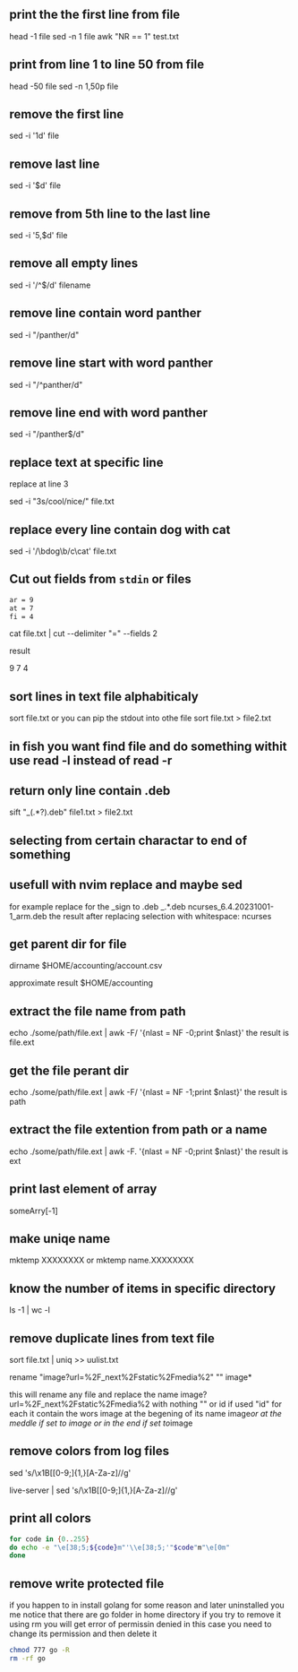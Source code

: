 ## print the the first line from file

head -1 file
sed -n 1 file
awk "NR == 1" test.txt

## print from line 1 to line 50 from file

head -50 file
sed -n 1,50p file

## remove the first line

sed -i '1d' file

## remove last line

sed -i '$d' file

## remove from 5th line to the last line

sed -i '5,$d' file

## remove all empty lines

sed -i '/^$/d' filename

## remove line contain word panther

sed -i "/panther/d"

## remove line start with word panther

sed -i "/^panther/d"

## remove line end with word panther

sed -i "/panther$/d"

## replace text at specific line

replace at line 3

sed -i "3s/cool/nice/" file.txt

## replace every line contain dog with cat

sed -i '/\bdog\b/c\cat' file.txt

## Cut out fields from `stdin` or files

```file.txt
ar = 9
at = 7
fi = 4
```
cat file.txt | cut --delimiter "=" --fields 2

result

9
7
4

## sort lines in text file alphabiticaly

sort file.txt
or you can pip the stdout into othe file
sort file.txt > file2.txt

## in fish you want find file and do something withit use read -l instead of read -r

## return only line contain .deb

sift "\_(.\*?).deb" file1.txt > file2.txt

## selecting from certain charactar to end of something

## usefull with nvim replace and maybe sed

for example replace for the _sign to .deb
_.\*.deb
ncurses_6.4.20231001-1_arm.deb
the result after replacing selection with whitespace:
ncurses

## get parent dir for file

dirname $HOME/accounting/account.csv

approximate result
$HOME/accounting

## extract the file name from path

echo ./some/path/file.ext | awk -F/ '{nlast = NF -0;print $nlast}'
the result is file.ext

## get the file perant dir

echo ./some/path/file.ext | awk -F/ '{nlast = NF -1;print $nlast}'
the result is path

## extract the file extention from path or a name

echo ./some/path/file.ext | awk -F. '{nlast = NF -0;print $nlast}'
the result is ext

## print last element of array

someArry[-1]

## make uniqe name

mktemp XXXXXXXX
or
mktemp name.XXXXXXXX

## know the number of items in specific directory

ls -1 | wc -l

## remove duplicate lines from text file

sort file.txt | uniq >> uulist.txt

rename "image?url=%2F_next%2Fstatic%2Fmedia%2" "" image\*

this will rename any file and replace the name image?url=%2F_next%2Fstatic%2Fmedia%2 with nothing "" or id if used "id" for each it contain the wors image at the begening of its name image*or at the meddle if set to *image* or in the end if set to*image

## remove colors from log files

sed 's/\x1B\[[0-9;]\{1,\}[A-Za-z]//g'

live-server | sed 's/\x1B\[[0-9;]\{1,\}[A-Za-z]//g'

## print all colors

```bash
for code in {0..255}
do echo -e "\e[38;5;${code}m"'\\e[38;5;'"$code"m"\e[0m"
done
```

## remove write protected file

if you happen to in install golang for some reason and later uninstalled you me notice that there are go folder in home directory if you try to remove it using rm you will get error of permissin denied in this case you need to change its permission and then delete it

```sh
chmod 777 go -R
rm -rf go
```
